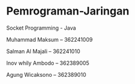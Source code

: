 # Pemrograman-Jaringan

Socket Programming - Java

Muhammad Maksum 	– 362241009

Salman Al Majali 	– 362241010

Inov whily Ambodo 	– 362389005

Agung Wicaksono 	– 362389010

